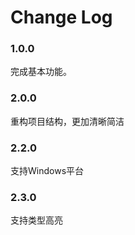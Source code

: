 # Change Log

### 1.0.0

完成基本功能。

### 2.0.0

重构项目结构，更加清晰简洁

### 2.2.0

支持Windows平台

### 2.3.0

支持类型高亮